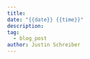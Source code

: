 ```yaml
---
title: 
date: "{{date}} {{time}}"
description: 
tag:
  - blog_post
author: Justin Schreiber
---
```

